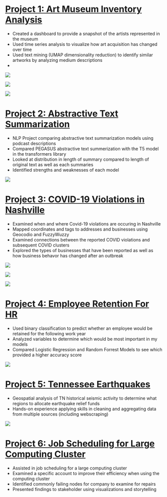 # [Project 1: Art Museum Inventory Analysis](https://github.com/savyrosea/Art_Museum_Inventory_Project)
- Created a dashboard to provide a snapshot of the artists represented in the museum
- Used time series analysis to visualize how art acquisition has changed over time
- Used text mining (UMAP dimensionality reduction) to identify similar artworks by analyzing medium descriptions
- 
![](/images/dashboard.PNG)

![](/images/wordcloud1.PNG)

![](/images/scatter2.PNG)

# [Project 2: Abstractive Text Summarization](https://github.com/savyrosea/Podcast_Text_Summarization_NLP_Project)
- NLP Project comparing abstractive text summarization models using podcast descriptions
- Compared PEGASUS abstractive text summerization with the T5 model in the transformers library
- Looked at distribution in length of summary compared to length of original text as well as each summaries 
- Identified strengths and weaknesses of each model

![](/images/EarHustleT5.PNG)

# [Project 3: COVID-19 Violations in Nashville](https://github.com/savyrosea/COVID19_Violations_Nashville)
- Examined when and where Covid-19 violations are occuring in Nashville
- Mapped coordinates and tags to addresses and businesses using Geocodio and FuzzyWuzzy
- Examined connections between the reported COVID violations and subsequent COVID clusters
- Explored the types of businesses that have been reported as well as how business behavor has changed after an outbreak

![](/images/ClusterMap.PNG)

![](/images/zoomed.PNG)

![](/images/heatmapCOVID.PNG)

# [Project 4: Employee Retention For HR](https://github.com/savyrosea/Human_Resources_Employee_Retention)
- Used binary classification to predict whether an employee would be retained for the following work year
- Analyzed variables to determine which would be most important in my models
- Compared Logistic Regression and Random Forrest Models to see which provided a higher accuracy score

![](/images/hr.PNG)

# [Project 5: Tennessee Earthquakes](https://github.com/savyrosea/Tennessee_Earthquakes)
- Geospatial analysis of TN historical seismic activity to determine what regions to allocate earthquake relief funds
- Hands-on experience applying skills in cleaning and aggregating data from multiple sources (including webscraping)

![](/images/Capture.PNG)

# [Project 6: Job Scheduling for Large Computing Cluster](https://github.com/savyrosea/Large_Computing_Cluster_Job_Scheduling)
- Assisted in job scheduling for a large computing cluster
- Examined a specific account to improve their efficiency when using the computing cluster
- Identified commonly failing nodes for company to examine for repairs
- Presented findings to stakeholder using visualizations and storytelling


